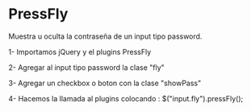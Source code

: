 PressFly
========


Muestra u oculta la contraseña de un input tipo password.

1- Importamos jQuery y el plugins PressFly

2- Agregar al input tipo password la clase "fly"

3- Agregar un checkbox o boton con la clase "showPass"

4- Hacemos la llamada al plugins colocando : $("input.fly").pressFly();

